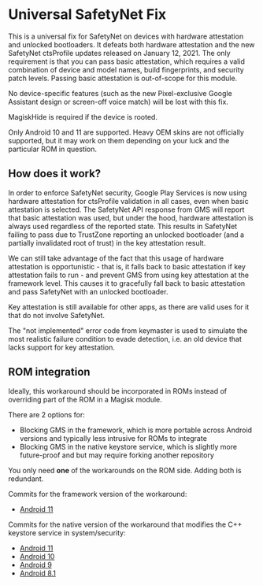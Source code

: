 # Universal SafetyNet Fix

This is a universal fix for SafetyNet on devices with hardware attestation and unlocked bootloaders. It defeats both hardware attestation and the new SafetyNet ctsProfile updates released on January 12, 2021. The only requirement is that you can pass basic attestation, which requires a valid combination of device and model names, build fingerprints, and security patch levels. Passing basic attestation is out-of-scope for this module.

No device-specific features (such as the new Pixel-exclusive Google Assistant design or screen-off voice match) will be lost with this fix.

MagiskHide is required if the device is rooted.

Only Android 10 and 11 are supported. Heavy OEM skins are not officially supported, but it may work on them depending on your luck and the particular ROM in question.

## How does it work?

In order to enforce SafetyNet security, Google Play Services is now
using hardware attestation for ctsProfile validation in all cases, even
when basic attestation is selected. The SafetyNet API response from GMS
will report that basic attestation was used, but under the hood,
hardware attestation is always used regardless of the reported state.
This results in SafetyNet failing to pass due to TrustZone reporting an
unlocked bootloader (and a partially invalidated root of trust) in the
key attestation result.

We can still take advantage of the fact that this usage of hardware
attestation is opportunistic - that is, it falls back to basic
attestation if key attestation fails to run - and prevent GMS from using
key attestation at the framework level. This causes it to gracefully
fall back to basic attestation and pass SafetyNet with an unlocked
bootloader.

Key attestation is still available for other apps, as there are valid
uses for it that do not involve SafetyNet.

The "not implemented" error code from keymaster is used to simulate the
most realistic failure condition to evade detection, i.e. an old device
that lacks support for key attestation.

## ROM integration

Ideally, this workaround should be incorporated in ROMs instead of overriding part of the ROM in a Magisk module.

There are 2 options for:

- Blocking GMS in the framework, which is more portable across Android versions and typically less intrusive for ROMs to integrate
- Blocking GMS in the native keystore service, which is slightly more future-proof and  but may require forking another repository

You only need **one** of the workarounds on the ROM side. Adding both is redundant.

Commits for the framework version of the workaround:

- [Android 11](https://github.com/ProtonAOSP/android_frameworks_base/commit/7f7a9b19c8293c09dfee12bec75ff17225c6710e)

Commits for the native version of the workaround that modifies the C++ keystore service in system/security:

- [Android 11](https://github.com/ProtonAOSP/android_system_security/commit/15633a3d29bf727b83083f2c49d906c16527d389)
- [Android 10](https://github.com/ProtonAOSP/android_system_security/commit/qt)
- [Android 9](https://github.com/ProtonAOSP/android_system_security/commit/pi)
- [Android 8.1](https://github.com/ProtonAOSP/android_system_security/commit/oc)
